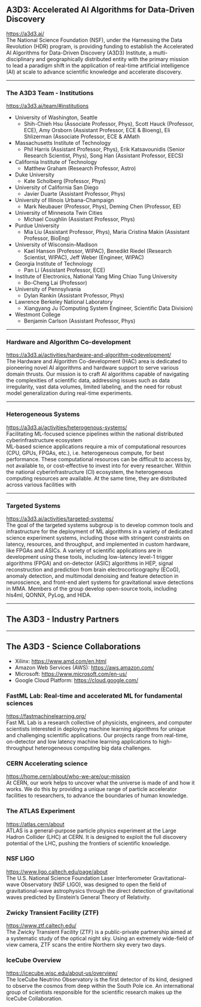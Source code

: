 ## A3D3: Accelerated AI Algorithms for Data-Driven Discovery 
https://a3d3.ai/ \
The National Science Foundation (NSF), under the Harnessing the Data Revolution (HDR) program, is providing funding to establish the Accelerated AI Algorithms for Data-Driven Discovery (A3D3) Institute, a multi-disciplinary and geographically distributed entity with the primary mission to lead a paradigm shift in the application of real-time artificial intelligence (AI) at scale to advance scientific knowledge and accelerate discovery.

---
### The A3D3 Team - Institutions
https://a3d3.ai/team/#institutions

* University of Washington, Seattle
    * Shih-Chieh Hsu (Associate Professor, Phys), Scott Hauck (Professor, ECE), Amy Orsborn (Assistant Professor, ECE & Bioeng), Eli Shlizerman (Associate Professor, ECE & AMath
* Massachusetts Institute of Technology
    * Phil Harris (Assistant Professor, Phys), Erik Katsavounidis (Senior Research Scientist, Phys), Song Han (Assistant Professor, EECS)
* California Institute of Technology
    * Matthew Graham (Research Professor, Astro)
* Duke University
    * Kate Scholberg (Professor, Phys)
* University of California San Diego
    * Javier Duarte (Assistant Professor, Phys)
* University of Illinois Urbana-Champaign
    * Mark Neubauer (Professor, Phys), Deming Chen (Professor, EE)
* University of Minnesota Twin Cities
    * Michael Coughlin (Assistant Professor, Phys)
* Purdue University
    * Mia Liu (Assistant Professor, Phys), Maria Cristina Makin (Assistant Professor, BioEng)
* University of Wisconsin–Madison
    * Kael Hanson (Professor, WIPAC), Benedikt Riedel (Research Scientist, WIPAC), Jeff Weber (Engineer, WIPAC)
* Georgia Institute of Technology
    * Pan Li (Assistant Professor, ECE)
* Institute of Electronics, National Yang Ming Chiao Tung University
    * Bo-Cheng Lai (Professor)
* University of Pennsylvania
    * Dylan Rankin (Assistant Professor, Phys)
* Lawrence Berkeley National Laboratory
    * Xiangyang Ju (Computing System Engineer, Scientific Data Division)
* Westmont College
    * Benjamin Carlson (Assistant Professor, Phys)



---
### Hardware and Algorithm Co-development
https://a3d3.ai/activities/hardware-and-algorithm-codevelopment/ \
The Hardware and Algorithm Co-development (HAC) area is dedicated to pioneering novel AI algorithms and hardware support to serve various domain thrusts. Our mission is to craft AI algorithms capable of navigating the complexities of scientific data, addressing issues such as data irregularity, vast data volumes, limited labeling, and the need for robust model generalization during real-time experiments. 

---
### Heterogeneous Systems
https://a3d3.ai/activities/heterogenous-systems/ \
Facilitating ML-focused science pipelines within the national distributed cyberinfrastructure ecosystem \
ML-based science applications require a mix of computational resources (CPU, GPUs, FPGAs, etc.), i.e. heterogeneous compute, for best performance. These computational resources can be difficult to access by, not available to, or cost-effective to invest into for every researcher. Within the national cyberinfrastructure (CI) ecosystem, the heterogeneous computing resources are available. At the same time, they are distributed across various facilities with

---
### Targeted Systems
https://a3d3.ai/activities/targeted-systems/ \
The goal of the targeted systems subgroup is to develop common tools and infrastructure for the deployment of ML algorithms in a variety of dedicated science experiment systems, including those with stringent constraints on latency, resources, and throughput, and implemented in custom hardware, like FPGAs and ASICs. A variety of scientific applications are in development using these tools, including low-latency level-1 trigger algorithms (FPGA) and on-detector (ASIC) algorithms in HEP, signal reconstruction and prediction from brain electrocorticography (ECoG), anomaly detection, and multimodal denoising and feature detection in neuroscience, and front-end alert systems for gravitational wave detections in MMA. Members of the group develop open-source tools, including hls4ml, QONNX, PyLog, and HIDA.

---
## The A3D3 - Industry Partners

---
## The A3D3 - Science Collaborations
* Xilinx: https://www.amd.com/en.html
* Amazon Web Services (AWS): https://aws.amazon.com/
* Microsoft: https://www.microsoft.com/en-us/
* Google Cloud Platform: https://cloud.google.com/

### FastML Lab: Real-time and accelerated ML for fundamental sciences
https://fastmachinelearning.org/ \
Fast ML Lab is a research collective of physicists, engineers, and computer scientists interested in deploying machine learning algorithms for unique and challenging scientific applications. Our projects range from real-time, on-detector and low latency machine learning applications to high-throughput heterogeneous computing big data challenges. 


### CERN Accelerating science
https://home.cern/about/who-we-are/our-mission \
At CERN, our work helps to uncover what the universe is made of and how it works. We do this by providing a unique range of particle accelerator facilities to researchers, to advance the boundaries of human knowledge.

### The ATLAS Experiment
https://atlas.cern/about \
ATLAS is a general-purpose particle physics experiment at the Large Hadron Collider (LHC) at CERN. It is designed to exploit the full discovery potential of the LHC, pushing the frontiers of scientific knowledge. 

### NSF LIGO
https://www.ligo.caltech.edu/page/about \
The U.S. National Science Foundation Laser Interferometer Gravitational-wave Observatory (NSF LIGO), was designed to open the field of gravitational-wave astrophysics through the direct detection of gravitational waves predicted by Einstein’s General Theory of Relativity. 


### Zwicky Transient Facility (ZTF) 
https://www.ztf.caltech.edu/ \
The Zwicky Transient Facility (ZTF) is a public-private partnership aimed at a systematic study of the optical night sky. Using an extremely wide-field of view camera, ZTF scans the entire Northern sky every two days. 


### IceCube Overview
https://icecube.wisc.edu/about-us/overview/ \
The IceCube Neutrino Observatory is the first detector of its kind, designed to observe the cosmos from deep within the South Pole ice. An international group of scientists responsible for the scientific research makes up the IceCube Collaboration.

